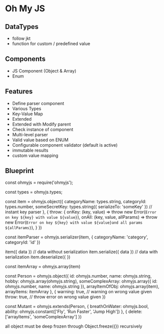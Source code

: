 # Oh My JS

## DataTypes

- follow jkt
- function for custom / predefined value

## Components

- JS Component (Object & Array)
- Enum

## Features

- Define parser component
- Various Types
- Key-Value Map
- Extended
- Extended with Modify parent
- Check instance of component
- Multi-level parser
- Valid value based on ENUM
- Configurable component validator (default is active)
- immutable results
- custom value mapping

## Blueprint

const ohmyjs = require('ohmyjs');

const types = ohmyjs.types;

const item = ohmyjs.object({
  categoryName: types.string,
  categoryId: types.number,
  someSecretKey: types.string({ serializeTo: 'someKey' }) // instant key parser
}, {
  throw: {
    onKey: (key, value) => throw new Error(`Error on key ${key} with value ${value}`),
    onAll: (key, value, allParams) => throw new Error(`Error on key ${key} with value ${value}and all params ${allParams}`),
  }
})

const itemParser = ohmyjs.serializer(item, {
  categoryName: 'category',
  categoryId: 'id'
})

item({ data }) // data without serialization
item.serialize({ data }) // data with serialization
item.deserialize({ })

const itemArray = ohmyjs.array(item)

const Person = ohmyjs.object({
    id: ohmyjs.number,
    name: ohmyjs.string,
    hobby: ohmyjs.array(ohmyjs.string),
    someComplexArray: ohmyjs.array({ id: ohmyjs.number, name: ohmyjs.string }),
    arrayItemOfObj: ohmyjs.array(item),
    arrayItems: itemArray
}, {
  warning: true, // warning on wrong value given
  throw: true, // throw error on wrong value given
})

const Mutant = ohmyjs.extends(Person, {
  breathOnWater: ohmyjs.bool,
  ability: ohmyjs.constant(['Fly', 'Run Faster', 'Jump High'])
}, {
  delete: ['arrayItems', 'someComplexArray']
})


all object must be deep frozen through Object.freeze({}) recursively